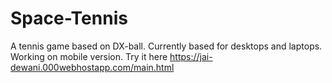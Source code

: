 # Space-Tennis
A tennis game based on DX-ball.
Currently based for desktops and laptops. 
Working on mobile version.
Try it here https://jai-dewani.000webhostapp.com/main.html
